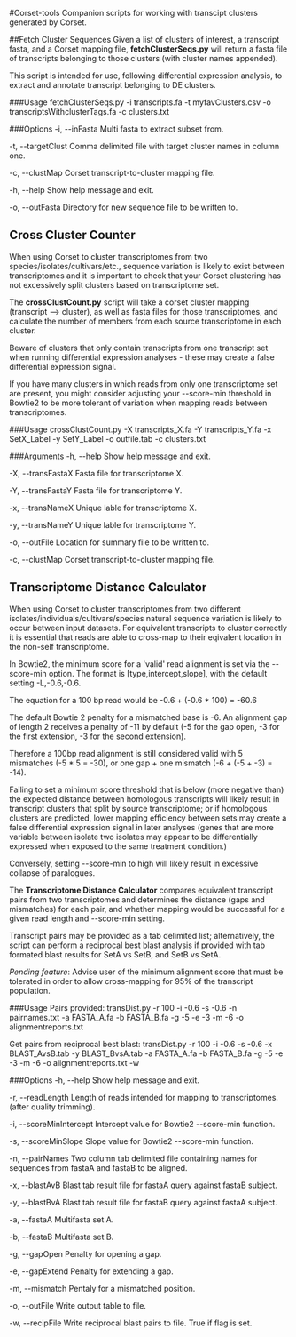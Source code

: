 #Corset-tools
Companion scripts for working with transcipt clusters generated by Corset.

##Fetch Cluster Sequences
Given a list of clusters of interest, a transcript fasta, and a Corset mapping file,
**fetchClusterSeqs.py** will return a fasta file of transcripts belonging to those 
clusters (with cluster names appended).

This script is intended for use, following differential expression analysis, to
extract and annotate transcript belonging to DE clusters.

###Usage
fetchClusterSeqs.py -i transcripts.fa -t myfavClusters.csv -o transcriptsWithclusterTags.fa -c clusters.txt

###Options
-i, --inFasta         Multi fasta to extract subset from.

-t, --targetClust     Comma delimited file with target cluster names in column one.

-c, --clustMap        Corset transcript-to-cluster mapping file.

-h, --help            Show help message and exit.

-o, --outFasta        Directory for new sequence file to be written to.


## Cross Cluster Counter
When using Corset to cluster transcriptomes from two species/isolates/cultivars/etc.,
sequence variation is likely to exist between transcriptomes and it is important to check 
that your Corset clustering has not excessively split clusters based on transcriptome set.

The **crossClustCount.py** script will take a corset cluster mapping (transcript --> cluster),
as well as fasta files for those transcriptomes, and calculate the number of members from 
each source transcriptome in each cluster.

Beware of clusters that only contain transcripts from one transcript set when running 
differential expression analyses - these may create a false differential expression signal.

If you have many clusters in which reads from only one transcriptome set are present, you
might consider adjusting your --score-min threshold in Bowtie2 to be more tolerant of 
variation when mapping reads between transcriptomes. 


###Usage
crossClustCount.py -X transcripts_X.fa -Y transcripts_Y.fa -x SetX_Label -y SetY_Label -o outfile.tab -c clusters.txt

###Arguments
-h, --help          Show help message and exit.

-X, --transFastaX   Fasta file for transcriptome X.

-Y, --transFastaY   Fasta file for transcriptome Y.

-x, --transNameX    Unique lable for transcriptome X.

-y, --transNameY    Unique lable for transcriptome Y.

-o, --outFile       Location for summary file to be written to.

-c, --clustMap      Corset transcript-to-cluster mapping file.


## Transcriptome Distance Calculator 
When using Corset to cluster transcriptomes from two different isolates/individuals/cultivars/species
natural sequence variation is likely to occur between input datasets. For equivalent transcripts
to cluster correctly it is essential that reads are able to cross-map to their eqivalent location 
in the non-self transcriptome.

In Bowtie2, the minimum score for a 'valid' read alignment is set via the --score-min option.
The format is [type,intercept,slope], with the default setting -L,-0.6,-0.6.

The equation for a 100 bp read would be -0.6 + (-0.6 * 100) = -60.6

The default Bowtie 2 penalty for a mismatched base is -6. An alignment gap of length 2 receives a 
penalty of -11 by default (-5 for the gap open, -3 for the first extension, -3 for the second extension). 

Therefore a 100bp read alignment is still considered valid with 5 mismatches (-5 * 5 = -30), 
or one gap + one mismatch (-6 + (-5 + -3) = -14).

Failing to set a minimum score threshold that is below (more negative than) the expected distance between
homologous transcripts will likely result in transcript clusters that split by source transcriptome; or if
homologous clusters are predicted, lower mapping efficiency between sets may create a false differential
expression signal in later analyses (genes that are more variable between isolate two isolates may appear 
to be differentially expressed when exposed to the same treatment condition.)

Conversely, setting --score-min to high will likely result in excessive collapse of paralogues.

The **Transcriptome Distance Calculator** compares equivalent transcript pairs from two transcriptomes
and determines the distance (gaps and mismatches) for each pair, and whether mapping would be successful 
for a given read length and --score-min setting.

Transcript pairs may be provided as a tab delimited list; alternatively, the script can perform a reciprocal 
best blast analysis if provided with tab formated blast results for SetA vs SetB, and SetB vs SetA.

*Pending feature*: Advise user of the minimum alignment score that must be tolerated in order to allow
cross-mapping for 95% of the transcript population.

###Usage
Pairs provided:
transDist.py -r 100 -i -0.6 -s -0.6 -n pairnames.txt -a FASTA_A.fa -b FASTA_B.fa -g -5
			 -e -3 -m -6 -o alignmentreports.txt

Get pairs from reciprocal best blast:
transDist.py -r 100 -i -0.6 -s -0.6 -x BLAST_AvsB.tab -y BLAST_BvsA.tab -a FASTA_A.fa -b FASTA_B.fa -g -5
			 -e -3 -m -6 -o alignmentreports.txt -w

###Options
  -h, --help              Show help message and exit.

  -r, --readLength        Length of reads intended for mapping to transcriptomes.
                          (after quality trimming).

  -i, --scoreMinIntercept Intercept value for Bowtie2 --score-min function.

  -s, --scoreMinSlope     Slope value for Bowtie2 --score-min function.

  -n, --pairNames         Two column tab delimited file containing names for
                          sequences from fastaA and fastaB to be aligned.

  -x, --blastAvB          Blast tab result file for fastaA query against fastaB
                          subject.

  -y, --blastBvA          Blast tab result file for fastaB query against fastaA
                          subject.

  -a, --fastaA            Multifasta set A.

  -b, --fastaB            Multifasta set B.

  -g, --gapOpen           Penalty for opening a gap.

  -e, --gapExtend         Penalty for extending a gap.

  -m, --mismatch          Pentaly for a mismatched position.
  
  -o, --outFile           Write output table to file.

  -w, --recipFile         Write reciprocal blast pairs to file. True if flag is
                          set.